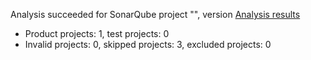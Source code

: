 Analysis succeeded for SonarQube project "", version  [Analysis results](https://sonarcloud.io/dashboard/index/NStateManager)
- Product projects: 1, test projects: 0
- Invalid projects: 0, skipped projects: 3, excluded projects: 0
